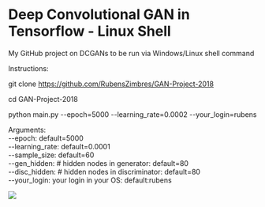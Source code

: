 # Deep Convolutional GAN in Tensorflow - Linux Shell

My GitHub project on DCGANs to be run via Windows/Linux shell command

Instructions:

git clone https://github.com/RubensZimbres/GAN-Project-2018

cd GAN-Project-2018

python main.py --epoch=5000 --learning_rate=0.0002 --your_login=rubens

Arguments:  
--epoch: default=5000  
--learning_rate: default=0.0001  
--sample_size: default=60  
--gen_hidden: # hidden nodes in generator: default=80  
--disc_hidden: # hidden nodes in discriminator: default=80  
--your_login: your login in your OS: default:rubens

<img src=https://github.com/RubensZimbres/GAN-Project-2018/blob/master/Pictures/Screen_output.png>  
